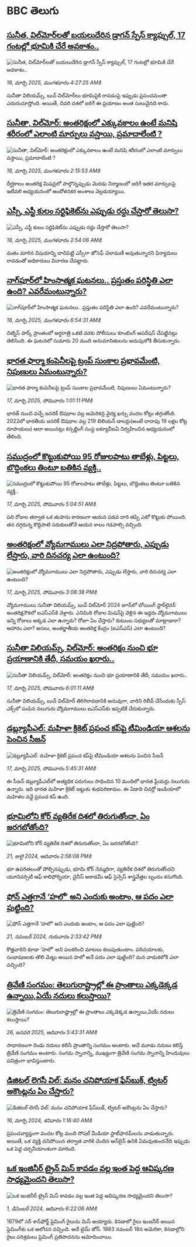 # BBC తెలుగు## [సునీత, విల్‌మోర్‌లతో బయలుదేరిన డ్రాగన్ స్పేస్ క్యాప్సుల్, 17 గంటల్లో భూమికి చేరే అవకాశం..](https://www.bbc.com/telugu/articles/cqjdpdlex8xo?at_campaign=githubrss)![సునీత, విల్‌మోర్‌లతో బయలుదేరిన డ్రాగన్ స్పేస్ క్యాప్సుల్, 17 గంటల్లో భూమికి చేరే అవకాశం..](https://ichef.bbci.co.uk/ace/standard/240/cpsprodpb/dccf/live/be987590-03b2-11f0-9bb2-ab6d3a01d537.jpg)_18, మార్చి 2025, మంగళవారం 4:27:25 AMకి_సునీతా విలియమ్స్, బుచ్ విల్‌మోర్‌లు భూమిపైకి రావడంపై ఇప్పుడు ప్రపంచమంతా ఎదురుచూస్తోంది. అయితే, చివరి దశలో జరిగే ఈ ప్రయాణం అంత సులువైనది కాదు.## [సునీతా, విల్‌మోర్: అంతరిక్షంలో ఎక్కువకాలం ఉంటే మనిషి శరీరంలో ఎలాంటి మార్పులు వస్తాయి, ప్రమాదాలేంటి ? ](https://www.bbc.com/telugu/articles/cqjd85dvrn1o?at_campaign=githubrss)![సునీతా, విల్‌మోర్: అంతరిక్షంలో ఎక్కువకాలం ఉంటే మనిషి శరీరంలో ఎలాంటి మార్పులు వస్తాయి, ప్రమాదాలేంటి ? ](https://ichef.bbci.co.uk/ace/standard/240/cpsprodpb/1c1a/live/30ce1160-039f-11f0-9bb2-ab6d3a01d537.jpg)_18, మార్చి 2025, మంగళవారం 2:15:53 AMకి_దీర్ఘకాలం అంతరిక్ష మిషన్లలో పాల్గొన్నప్పుడు మెదడు నిర్మాణంలో జరిగే ఇతర మార్పులపై ఇటీవలి అధ్యయనంలో ఆందోళనకర అంశాలు వెల్లడయ్యాయి.## [ఎస్సీ, ఎస్టీ కులం సర్టిఫికెట్‌ను ఎప్పుడు రద్దు చేస్తారో తెలుసా?](https://www.bbc.com/telugu/articles/c4g9jgwyw45o?at_campaign=githubrss)![ఎస్సీ, ఎస్టీ కులం సర్టిఫికెట్‌ను ఎప్పుడు రద్దు చేస్తారో తెలుసా?](https://ichef.bbci.co.uk/ace/standard/240/cpsprodpb/9882/live/66cb1dc0-03a5-11f0-a387-437e2fb661fc.jpg)_18, మార్చి 2025, మంగళవారం 2:54:06 AMకి_మతం మారిన విషయాన్ని దాచిపెట్టి ఎస్సీగా జోసెఫ్ చెలామణీ అవుతున్నారని ఫిర్యాదులు రావడంతో అధికారులు విచారణ చేపట్టారు.## [నాగ్‌పూర్‌లో హింసాత్మక ఘటనలు.. ప్రస్తుతం పరిస్థితి ఎలా ఉంది? ఎవరేమంటున్నారు?](https://www.bbc.com/telugu/articles/cwyn262j81eo?at_campaign=githubrss)![నాగ్‌పూర్‌లో హింసాత్మక ఘటనలు.. ప్రస్తుతం పరిస్థితి ఎలా ఉంది? ఎవరేమంటున్నారు?](https://ichef.bbci.co.uk/ace/standard/240/cpsprodpb/0ff3/live/a68578c0-03be-11f0-9bb2-ab6d3a01d537.jpg)_18, మార్చి 2025, మంగళవారం 6:54:31 AMకి_చిట్నిస్ పార్క్ ప్రాంతంలో అర్ధరాత్రి ఒకటి వరకు పోలీసులు కూంబింగ్ ఆపరేషన్ చేపట్టినట్లు తెలిసింది. ఈ ఘటనలో సుమారు 20 మంది అనుమానితులను అదుపులోకి తీసుకున్నారు.## [భారత ఫార్మా కంపెనీలపై ట్రంప్ సుంకాల ప్రభావమేంటి, నిపుణులు ఏమంటున్నారు?](https://www.bbc.com/telugu/articles/cj67w10nydzo?at_campaign=githubrss)![భారత ఫార్మా కంపెనీలపై ట్రంప్ సుంకాల ప్రభావమేంటి, నిపుణులు ఏమంటున్నారు?](https://ichef.bbci.co.uk/ace/standard/240/cpsprodpb/1236/live/da71c240-032f-11f0-9d83-c7f80f10afdc.jpg)_17, మార్చి 2025, సోమవారం 1:01:11 PMకి_భారత్ నుంచి వచ్చే జనరిక్ ఔషధాల వల్ల అమెరికన్ల వైద్య ఖర్చు వందల కోట్లు తగ్గుతోంది. 2022లో భారతీయ జనరిక్ ఔషధాల వల్ల  219 బిలియన్ డాలర్లు(అంటే దాదాపు 19 లక్షల కోట్ల రూపాయలు) ఆదా అయినట్లు కన్సల్టింగ్ సంస్థ ఐక్యూవీఐఏ నిర్వహించిన అధ్యయనంలో తేలింది.## [సముద్రంలో కొట్టుకుపోయి 95 రోజులపాటు తాబేళ్లు, పిట్టలు, బొద్దింకలు తింటూ బతికిన వ్యక్తి.. ](https://www.bbc.com/telugu/articles/c798jryp35do?at_campaign=githubrss)![సముద్రంలో కొట్టుకుపోయి 95 రోజులపాటు తాబేళ్లు, పిట్టలు, బొద్దింకలు తింటూ బతికిన వ్యక్తి.. ](https://ichef.bbci.co.uk/ace/standard/240/cpsprodpb/f85d/live/e2d76e90-02de-11f0-8c3d-b7dcc7510cb1.jpg)_17, మార్చి 2025, సోమవారం 5:04:51 AMకి_పది రోజుల తర్వాత ఒక తుపాను కారణంగా ఆయన పడవ దారి తప్పి ఎటో కొట్టుకు పోయింది. తన దగ్గరున్న కొద్దిపాటి  సరుకులతోనే ఆయన కాలం గడపాల్సి వచ్చింది.## [అంతరిక్షంలో వ్యోమగాములు ఎలా నిద్రపోతారు, ఎప్పుడు లేస్తారు,  వారి దినచర్య ఎలా ఉంటుంది?](https://www.bbc.com/telugu/articles/cdxqk330ppwo?at_campaign=githubrss)![అంతరిక్షంలో వ్యోమగాములు ఎలా నిద్రపోతారు, ఎప్పుడు లేస్తారు,  వారి దినచర్య ఎలా ఉంటుంది?](https://ichef.bbci.co.uk/ace/standard/240/cpsprodpb/2ba2/live/7df5f430-033b-11f0-8c3d-b7dcc7510cb1.png)_17, మార్చి 2025, సోమవారం 3:08:38 PMకి_వ్యోమగాములు సునీతా విలియమ్స్, బుచ్ విల్‌మోర్ 2024 జూన్‌లో బోయింగ్ స్టార్‌లైనర్ అంతరిక్ష‌నౌకలో ఐఎస్ఎస్‌కి వెళ్లారు. ఎనిమిది రోజుల మిషన్‌పై వెళ్లిన ఈ ఇద్దరు వ్యోమగాములు ఇన్ని రోజులు అక్కడ ఎలా ఉన్నారు? రోజూ ఏం చేస్తారు? కుటుంబ సభ్యులతో మాట్లాడారా? ఆహారం ఎలా? అసలు, అంతర్జాతీయ అంతరిక్ష కేంద్రం (ఐఎస్ఎస్) ఎలా ఉంటుంది?## [సునీతా విలియమ్స్, విల్‌మోర్‌: అంతరిక్షం నుంచి భూ ప్రయాణానికి తేదీ, సమయం ఖరారు.. ](https://www.bbc.com/telugu/articles/cx2g3n0xr1zo?at_campaign=githubrss)![సునీతా విలియమ్స్, విల్‌మోర్‌: అంతరిక్షం నుంచి భూ ప్రయాణానికి తేదీ, సమయం ఖరారు.. ](https://ichef.bbci.co.uk/ace/standard/240/cpsprodpb/8fd1/live/281efa80-02f4-11f0-8550-cde1b9d9b1a8.jpg)_17, మార్చి 2025, సోమవారం 6:01:11 AMకి_సునీతా విలియమ్స్, బుచ్ విల్‌మోర్ తిరిగిరావడానికి అనువుగా, వారిని రిలీవ్ చేసేందుకు స్పేస్ ఎక్స్‌లో పంపిన నలుగురు వ్యోమగాములు ఐఎస్ఎస్‌కు ఇప్పటికే చేరుకున్నారు.## [డబ్ల్యూపీఎల్: మహిళా క్రికెట్ ప్రపంచ కప్‌పై టీమిండియా ఆశలను పెంచిన సీజన్](https://www.bbc.com/telugu/articles/cpde5ed8p97o?at_campaign=githubrss)![డబ్ల్యూపీఎల్: మహిళా క్రికెట్ ప్రపంచ కప్‌పై టీమిండియా ఆశలను పెంచిన సీజన్](https://ichef.bbci.co.uk/ace/standard/240/cpsprodpb/d3a9/live/18f00cf0-025b-11f0-a8b1-950887ddc6e5.jpg)_17, మార్చి 2025, సోమవారం 5:45:31 AMకి_ఈ సీజన్ డబ్ల్యూపీఎల్‌లో అత్యధిక పరుగులు సాధించిన 10 మందిలో భారత ప్లేయర్లు నలుగురు ఉన్నారు. ఇది భారత మహిళా క్రికెట్ జట్టుకు శుభపరిణామం. ఈ ఏడాది చివర్లో ఇండియాలో మహిళల వన్డే ప్రపంచ కప్ ఉంది.## [భూమిలోని కోర్ వ్యతిరేక దిశలో తిరుగుతోందా, ఏం జరగబోతోంది?](https://www.bbc.com/telugu/articles/crgr7rnd7g4o?at_campaign=githubrss)![భూమిలోని కోర్ వ్యతిరేక దిశలో తిరుగుతోందా, ఏం జరగబోతోంది?](https://ichef.bbci.co.uk/ace/standard/240/cpsprodpb/cc28/live/4457bc00-3ec3-11ef-b2f4-77406157b906.jpg)_21, జులై 2024, ఆదివారం 2:58:08 PMకి_భూ ఉపరితలంతో పోల్చినప్పుడు, భూమి కోర్ నెమ్మదిగా, వ్యతిరేక దిశలో తిరుగుతోందని యూనివర్సిటీ ఆఫ్ కాలిఫోర్నియా, చైనీస్ అకాడమీ ఆఫ్ సైన్సెస్‌ శాస్త్రవేత్తల బృందం కనుగొంది.## [ఫోన్ ఎత్తగానే ‘హలో’ అని ఎందుకు అంటాం, ఆ పదం ఎలా పుట్టింది?](https://www.bbc.com/telugu/articles/cgj7x7gdjq4o?at_campaign=githubrss)![ఫోన్ ఎత్తగానే ‘హలో’ అని ఎందుకు అంటాం, ఆ పదం ఎలా పుట్టింది?](https://ichef.bbci.co.uk/ace/standard/240/cpsprodpb/0618/live/7a20ebb0-a807-11ef-b21e-5359bd56d02f.jpg)_21, నవంబర్ 2024, గురువారం 2:33:42 PMకి_కొత్తవారిని కూడా ‘హలో’ అని పలకరించి మాటలు కలుపుతుంటాం.  పరిచయాలకు, సంభాషణలకు తొలి మెట్టు అయిన హలో అనే పదం ఎలా పుట్టింది? మన వాడుకలోకి ఎలా వచ్చింది?## [త్రివేణి సంగమం: తెలుగురాష్ట్రాల్లో ఈ ప్రాంతాలు ఎక్కడెక్కడ ఉన్నాయి,ఏయే నదులు కలుస్తాయి? ](https://www.bbc.com/telugu/articles/cz7elrr17jeo?at_campaign=githubrss)![త్రివేణి సంగమం: తెలుగురాష్ట్రాల్లో ఈ ప్రాంతాలు ఎక్కడెక్కడ ఉన్నాయి,ఏయే నదులు కలుస్తాయి? ](https://ichef.bbci.co.uk/ace/standard/240/cpsprodpb/9dad/live/7f50e780-da42-11ef-a37f-eba91255dc3d.jpg)_26, జనవరి 2025, ఆదివారం 5:43:31 AMకి_సాధారణంగా రెండు నదులు కలిసే ప్రాంతాన్ని సంగమం అంటారు. అదే మూడు నదులు కలిస్తే త్రివేణి సంగమం అంటారు. సంగమ స్నానాన్ని, ముఖ్యంగా త్రివేణి సంగమ స్నానాన్ని హిందువులు పవిత్రంగా భావిస్తుంటారు.## [డిజిటల్ లెగసీ విల్: మనం చనిపోయాక ఫేస్‌బుక్, ట్విటర్‌ అకౌంట్లను ఏం చేస్తారు?](https://www.bbc.com/telugu/articles/cx0zl1qeyq2o?at_campaign=githubrss)![డిజిటల్ లెగసీ విల్: మనం చనిపోయాక ఫేస్‌బుక్, ట్విటర్‌ అకౌంట్లను ఏం చేస్తారు?](https://ichef.bbci.co.uk/ace/standard/240/cpsprodpb/bea2/live/2323ffd0-e2d4-11ee-9410-0f893255c2a0.jpg)_16, మార్చి 2024, శనివారం 1:16:40 AMకి_ప్రపంచవ్యాప్తంగా వందల కోట్ల మంది సోషల్ మీడియా ఫ్లాట్‌ఫారమ్‌లను వాడుతున్నారు. అయితే, ఒక వ్యక్తి చనిపోయిన తర్వాత వారికి చెందిన ఆన్‌లైన్ ఉనికి ఏమవుతుందనేది ఇప్పుడు ఒక పెద్ద చర్చనీయాంశంగా మారింది.## [ఒక ఇంజినీర్ ట్రైన్ మిస్ కావడం వల్ల ఇంత పెద్ద ఆవిష్కరణ సాధ్యమైందని తెలుసా?](https://www.bbc.com/telugu/articles/c774y4mdrgdo?at_campaign=githubrss)![ఒక ఇంజినీర్ ట్రైన్ మిస్ కావడం వల్ల ఇంత పెద్ద ఆవిష్కరణ సాధ్యమైందని తెలుసా?](https://ichef.bbci.co.uk/ace/standard/240/cpsprodpb/d07c/live/d2f92490-ab19-11ef-8264-5f9791599833.jpg)_1, డిసెంబర్ 2024, ఆదివారం 6:22:06 AMకి_1879లో సర్ శాన్‌ఫోర్డ్ ఫ్లెమింగ్ రైలును మిస్ అయ్యారు. కెనడాలో రైలు ఇంజనీర్ అయిన ఫ్లెమింగ్‌కు ఒక ఆలోచన వచ్చింది. అదే టైమ్ జోన్‌. 
1883 నవంబర్ 18న అమెరికా, కెనడాల్లోని రైలు పరిశ్రమలు ఫ్లెమింగ్ ప్రతిపాదనను ఆమోదించాయి.